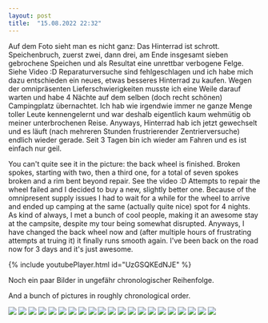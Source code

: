 ```yaml
---
layout: post
title:  "15.08.2022 22:32"
---
```


Auf dem Foto sieht man es nicht ganz: Das Hinterrad ist schrott. Speichenbruch, zuerst zwei, dann drei, am Ende insgesamt sieben gebrochene Speichen und als Resultat eine unrettbar verbogene Felge. Siehe Video :D Reparaturversuche sind fehlgeschlagen und ich habe mich dazu entschieden ein neues, etwas besseres Hinterrad zu kaufen. Wegen der omnipräsenten Lieferschwierigkeiten musste ich eine Weile darauf warten und habe 4 Nächte auf dem selben (doch recht schönen) Campingplatz übernachtet. Ich hab wie irgendwie immer ne ganze Menge toller Leute kennengelernt und war deshalb eigentlich kaum wehmütig ob meiner unterbrochenen Reise. 
Anyways, Hinterrad hab ich jetzt gewechselt und es läuft (nach mehreren Stunden frustrierender Zentrierversuche) endlich wieder gerade. Seit 3 Tagen bin ich wieder am Fahren und es ist einfach nur geil. 

You can't quite see it in the picture: the back wheel is finished. Broken spokes, starting with two, then a third one, for a total of seven spokes broken and a rim bent beyond repair. See the video :D
Attempts to repair the wheel failed and I decided to buy a new, slightly better one. Because of the omnipresent supply issues I had to wait for a while for the wheel to arrive and ended up camping at the same (actually quite nice) spot for 4 nights. As kind of always, I met a bunch of cool people, making it an awesome stay at the campsite, despite my tour being somewhat disrupted.
Anyways, I have changed the back wheel now and (after multiple hours of frustrating attempts at truing it) it finally runs smooth again. I've been back on the road now for 3 days and it's just awesome.

{% include youtubePlayer.html id="UzGSQKEdNJE" %}

Noch ein paar Bilder in ungefähr chronologischer Reihenfolge.

And a bunch of pictures in roughly chronological order.

![](/assets/photo1660599711.jpeg)
![](/assets/photo1660599711-2.jpeg)
![](/assets/photo1660599712.jpeg)
![](/assets/photo1660599712-2.jpeg)
![](/assets/photo1660599712-3.jpeg)
![](/assets/photo1660599712-4.jpeg)
![](/assets/photo1660599712-5.jpeg)
![](/assets/photo1660599712-6.jpeg)
![](/assets/photo1660599712-7.jpeg)
![](/assets/photo1660599712-8.jpeg)
![](/assets/photo1660599716.jpeg)
![](/assets/photo1660599716-2.jpeg)
![](/assets/photo1660599716-3.jpeg)
![](/assets/photo1660599716-4.jpeg)
![](/assets/photo1660599716-5.jpeg)
![](/assets/photo1660599716-6.jpeg)
![](/assets/photo1660599716-7.jpeg)
![](/assets/photo1660599716-8.jpeg)
![](/assets/photo1660599716-9.jpeg)
![](/assets/photo1660599717.jpeg)
![](/assets/photo1660599717-2.jpeg)
